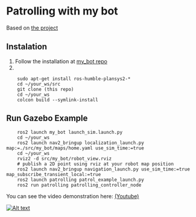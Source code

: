 # Patrolling with my bot

Based on [the project](https://github.com/PlanSys2/ros2_planning_system_examples/blob/master/plansys2_patrol_navigation_example/params/nav2_params.yaml)

## Instalation

1. Follow the installation at [my_bot repo](https://github.com/AdrianCobo/my_bot)
2. 

```console
    sudo apt-get install ros-humble-plansys2-*
    cd ~/your_ws/src
    git clone (this repo)
    cd ~/your_ws
    colcon build --symlink-install
```

## Run Gazebo Example

```console
    ros2 launch my_bot launch_sim.launch.py
    cd ~/your_ws
    ros2 launch nav2_bringup localization_launch.py map:=./src/my_bot/maps/home.yaml use_sim_time:=true
    cd ~/your_ws
    rviz2 -d src/my_bot/robot_view.rviz
    # publish a 2D point using rviz at your robot map position
    ros2 launch nav2_bringup navigation_launch.py use_sim_time:=true map_subscribe_transient_local:=true
    ros2 launch patrolling patrol_example_launch.py
    ros2 run patrolling patrolling_controller_node
```

You can see the video demonstration here: [(Youtube)](https://youtu.be/MbuiRqzs0qQ)

[![Alt text](https://img.youtube.com/vi/MbuiRqzs0qQ/0.jpg)](https://www.youtube.com/watch?v=Q_-EYw8jdps)
